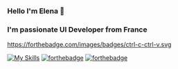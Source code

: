 ### Hello I'm Elena 👋
### I'm passionate UI Developer from France

https://forthebadge.com/images/badges/ctrl-c-ctrl-v.svg

[![My Skills](https://skillicons.dev/icons?i=js,html,css,php)](https://skillicons.dev)
[![forthebadge](https://forthebadge.com/images/badges/portfolio.svg)](https://forthebadge.com) [![forthebadge](https://forthebadge.com/images/badges/it-works-why.svg)](https://forthebadge.com)




<!--
**ElenaGir/ElenaGir** is a ✨ _special_ ✨ repository because its `README.md` (this file) appears on your GitHub profile.

Here are some ideas to get you started:

### 🔭 I’m currently working on ...
- 🌱 I’m currently learning ...
- 👯 I’m looking to collaborate on ...
- 🤔 I’m looking for help with ...
- 💬 Ask me about ...
- 📫 How to reach me: ...
- 😄 Pronouns: ...
- ⚡ Fun fact: ...
-->
